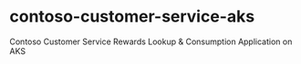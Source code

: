 # contoso-customer-service-aks
Contoso Customer Service Rewards Lookup &amp; Consumption Application on AKS
